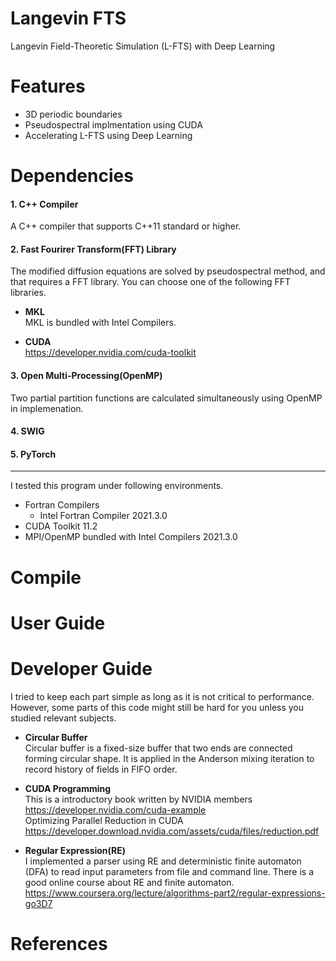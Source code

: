 # Langevin FTS
Langevin Field-Theoretic Simulation (L-FTS) with Deep Learning

# Features
* 3D periodic boundaries  
* Pseudospectral implmentation using CUDA
* Accelerating L-FTS using Deep Learning

# Dependencies
#### 1. C++ Compiler
  A C++ compiler that supports C++11 standard or higher.

#### 2. Fast Fourirer Transform(FFT) Library
  The modified diffusion equations are solved by pseudospectral method, and that requires a FFT library. You can choose one of the following FFT libraries.

+ **MKL**   
  MKL is bundled with Intel Compilers.  
  
+ **CUDA**  
  https://developer.nvidia.com/cuda-toolkit  
  
#### 3. Open Multi-Processing(OpenMP)
  Two partial partition functions are calculated simultaneously using OpenMP in implemenation.  
#### 4. SWIG

#### 5. PyTorch

* * *
I tested this program under following environments.  
+ Fortran Compilers
  + Intel Fortran Compiler 2021.3.0  
+ CUDA Toolkit 11.2
+ MPI/OpenMP bundled with Intel Compilers 2021.3.0

# Compile
  
# User Guide

# Developer Guide
  I tried to keep each part simple as long as it is not critical to performance. However, some parts of this code might still be hard for you unless you studied relevant subjects.   

+ **Circular Buffer**   
    Circular buffer is a fixed-size buffer that two ends are connected forming circular shape. It is applied in the Anderson mixing iteration to record history of fields in FIFO order.

+ **CUDA Programming**  
    This is a introductory book written by NVIDIA members  
  https://developer.nvidia.com/cuda-example  
    Optimizing Parallel Reduction in CUDA  
  https://developer.download.nvidia.com/assets/cuda/files/reduction.pdf  

+ **Regular Expression(RE)**  
    I implemented a parser using RE and deterministic finite automaton (DFA) to read input parameters from file and command line. There is a good online course about RE and finite automaton.  
  https://www.coursera.org/lecture/algorithms-part2/regular-expressions-go3D7 
  
# References
